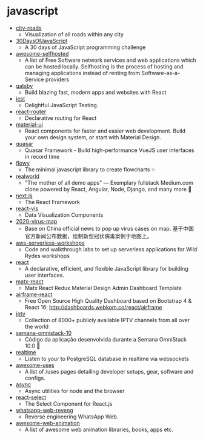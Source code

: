 # javascript
- [city-roads](https://github.com/anvaka/city-roads)
  - Visualization of all roads within any city
- [30DaysOfJavaScript](https://github.com/Asabeneh/30DaysOfJavaScript)
  - A 30 days of JavaScript programming challenge
- [awesome-selfhosted](https://github.com/awesome-selfhosted/awesome-selfhosted)
  - A list of Free Software network services and web applications which can be hosted locally. Selfhosting is the process of hosting and managing applications instead of renting from Software-as-a-Service providers
- [gatsby](https://github.com/gatsbyjs/gatsby)
  - Build blazing fast, modern apps and websites with React
- [jest](https://github.com/facebook/jest)
  - Delightful JavaScript Testing.
- [react-router](https://github.com/ReactTraining/react-router)
  - Declarative routing for React
- [material-ui](https://github.com/mui-org/material-ui)
  - React components for faster and easier web development. Build your own design system, or start with Material Design.
- [quasar](https://github.com/quasarframework/quasar)
  - Quasar Framework - Build high-performance VueJS user interfaces in record time
- [flowy](https://github.com/alyssaxuu/flowy)
  - The minimal javascript library to create flowcharts ✨
- [realworld](https://github.com/gothinkster/realworld)
  - "The mother of all demo apps" — Exemplary fullstack Medium.com clone powered by React, Angular, Node, Django, and many more 🏅
- [next.js](https://github.com/zeit/next.js)
  - The React Framework
- [react-vis](https://github.com/uber/react-vis)
  - Data Visualization Components
- [2020-virus-map](https://github.com/lbj96347/2020-virus-map)
  - Base on China official news to pop up virus cases on map. 基于中国官方新闻公布数据，绘制新型冠状病毒案例于地图上。
- [aws-serverless-workshops](https://github.com/aws-samples/aws-serverless-workshops)
  - Code and walkthrough labs to set up serverless applications for Wild Rydes workshops
- [react](https://github.com/facebook/react)
  - A declarative, efficient, and flexible JavaScript library for building user interfaces.
- [matx-react](https://github.com/uilibrary/matx-react)
  - Matx React Redux Material Design Admin Dashboard Template
- [airframe-react](https://github.com/0wczar/airframe-react)
  - Free Open Source High Quality Dashboard based on Bootstrap 4 & React 16: http://dashboards.webkom.co/react/airframe
- [iptv](https://github.com/iptv-org/iptv)
  - Collection of 8000+ publicly available IPTV channels from all over the world
- [semana-omnistack-10](https://github.com/Rocketseat/semana-omnistack-10)
  - Código da aplicação desenvolvida durante a Semana OmniStack 10.0 🚀
- [realtime](https://github.com/supabase/realtime)
  - Listen to your to PostgreSQL database in realtime via websockets
- [awesome-uses](https://github.com/wesbos/awesome-uses)
  - A list of /uses pages detailing developer setups, gear, software and configs.
- [async](https://github.com/caolan/async)
  - Async utilities for node and the browser
- [react-select](https://github.com/JedWatson/react-select)
  - The Select Component for React.js
- [whatsapp-web-reveng](https://github.com/sigalor/whatsapp-web-reveng)
  - Reverse engineering WhatsApp Web.
- [awesome-web-animation](https://github.com/sergey-pimenov/awesome-web-animation)
  - A list of awesome web animation libraries, books, apps etc.
